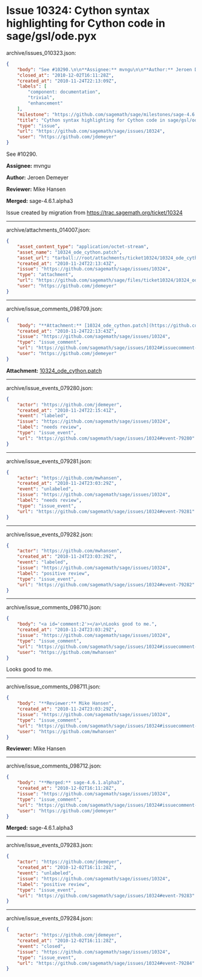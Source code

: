 # Issue 10324: Cython syntax highlighting for Cython code in sage/gsl/ode.pyx

archive/issues_010323.json:
```json
{
    "body": "See #10290.\n\n**Assignee:** mvngu\n\n**Author:** Jeroen Demeyer\n\n**Reviewer:** Mike Hansen\n\n**Merged:** sage-4.6.1.alpha3\n\nIssue created by migration from https://trac.sagemath.org/ticket/10324\n\n",
    "closed_at": "2010-12-02T16:11:28Z",
    "created_at": "2010-11-24T22:13:09Z",
    "labels": [
        "component: documentation",
        "trivial",
        "enhancement"
    ],
    "milestone": "https://github.com/sagemath/sage/milestones/sage-4.6.1",
    "title": "Cython syntax highlighting for Cython code in sage/gsl/ode.pyx",
    "type": "issue",
    "url": "https://github.com/sagemath/sage/issues/10324",
    "user": "https://github.com/jdemeyer"
}
```
See #10290.

**Assignee:** mvngu

**Author:** Jeroen Demeyer

**Reviewer:** Mike Hansen

**Merged:** sage-4.6.1.alpha3

Issue created by migration from https://trac.sagemath.org/ticket/10324





---

archive/attachments_014007.json:
```json
{
    "asset_content_type": "application/octet-stream",
    "asset_name": "10324_ode_cython.patch",
    "asset_url": "tarball://root/attachments/ticket10324/10324_ode_cython.patch",
    "created_at": "2010-11-24T22:13:43Z",
    "issue": "https://github.com/sagemath/sage/issues/10324",
    "type": "attachment",
    "url": "https://github.com/sagemath/sage/files/ticket10324/10324_ode_cython.patch",
    "user": "https://github.com/jdemeyer"
}
```



---

archive/issue_comments_098709.json:
```json
{
    "body": "**Attachment:** [10324_ode_cython.patch](https://github.com/sagemath/sage/files/ticket10324/10324_ode_cython.patch)",
    "created_at": "2010-11-24T22:13:43Z",
    "issue": "https://github.com/sagemath/sage/issues/10324",
    "type": "issue_comment",
    "url": "https://github.com/sagemath/sage/issues/10324#issuecomment-98709",
    "user": "https://github.com/jdemeyer"
}
```

**Attachment:** [10324_ode_cython.patch](https://github.com/sagemath/sage/files/ticket10324/10324_ode_cython.patch)



---

archive/issue_events_079280.json:
```json
{
    "actor": "https://github.com/jdemeyer",
    "created_at": "2010-11-24T22:15:41Z",
    "event": "labeled",
    "issue": "https://github.com/sagemath/sage/issues/10324",
    "label": "needs review",
    "type": "issue_event",
    "url": "https://github.com/sagemath/sage/issues/10324#event-79280"
}
```



---

archive/issue_events_079281.json:
```json
{
    "actor": "https://github.com/mwhansen",
    "created_at": "2010-11-24T23:03:29Z",
    "event": "unlabeled",
    "issue": "https://github.com/sagemath/sage/issues/10324",
    "label": "needs review",
    "type": "issue_event",
    "url": "https://github.com/sagemath/sage/issues/10324#event-79281"
}
```



---

archive/issue_events_079282.json:
```json
{
    "actor": "https://github.com/mwhansen",
    "created_at": "2010-11-24T23:03:29Z",
    "event": "labeled",
    "issue": "https://github.com/sagemath/sage/issues/10324",
    "label": "positive review",
    "type": "issue_event",
    "url": "https://github.com/sagemath/sage/issues/10324#event-79282"
}
```



---

archive/issue_comments_098710.json:
```json
{
    "body": "<a id='comment:2'></a>\nLooks good to me.",
    "created_at": "2010-11-24T23:03:29Z",
    "issue": "https://github.com/sagemath/sage/issues/10324",
    "type": "issue_comment",
    "url": "https://github.com/sagemath/sage/issues/10324#issuecomment-98710",
    "user": "https://github.com/mwhansen"
}
```

<a id='comment:2'></a>
Looks good to me.



---

archive/issue_comments_098711.json:
```json
{
    "body": "**Reviewer:** Mike Hansen",
    "created_at": "2010-11-24T23:03:29Z",
    "issue": "https://github.com/sagemath/sage/issues/10324",
    "type": "issue_comment",
    "url": "https://github.com/sagemath/sage/issues/10324#issuecomment-98711",
    "user": "https://github.com/mwhansen"
}
```

**Reviewer:** Mike Hansen



---

archive/issue_comments_098712.json:
```json
{
    "body": "**Merged:** sage-4.6.1.alpha3",
    "created_at": "2010-12-02T16:11:28Z",
    "issue": "https://github.com/sagemath/sage/issues/10324",
    "type": "issue_comment",
    "url": "https://github.com/sagemath/sage/issues/10324#issuecomment-98712",
    "user": "https://github.com/jdemeyer"
}
```

**Merged:** sage-4.6.1.alpha3



---

archive/issue_events_079283.json:
```json
{
    "actor": "https://github.com/jdemeyer",
    "created_at": "2010-12-02T16:11:28Z",
    "event": "unlabeled",
    "issue": "https://github.com/sagemath/sage/issues/10324",
    "label": "positive review",
    "type": "issue_event",
    "url": "https://github.com/sagemath/sage/issues/10324#event-79283"
}
```



---

archive/issue_events_079284.json:
```json
{
    "actor": "https://github.com/jdemeyer",
    "created_at": "2010-12-02T16:11:28Z",
    "event": "closed",
    "issue": "https://github.com/sagemath/sage/issues/10324",
    "type": "issue_event",
    "url": "https://github.com/sagemath/sage/issues/10324#event-79284"
}
```
